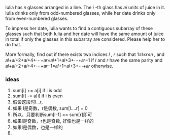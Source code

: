 Iulia has 𝑛
 glasses arranged in a line. The 𝑖
-th glass has 𝑎𝑖
 units of juice in it. Iulia drinks only from odd-numbered glasses, while her date drinks only from even-numbered glasses.

To impress her date, Iulia wants to find a contiguous subarray of these glasses such that both Iulia and her date will have the same amount of juice in total if only the glasses in this subarray are considered. Please help her to do that.

More formally, find out if there exists two indices 𝑙
, 𝑟
 such that 1≤𝑙≤𝑟≤𝑛
, and 𝑎𝑙+𝑎𝑙+2+𝑎𝑙+4+⋯+𝑎𝑟=𝑎𝑙+1+𝑎𝑙+3+⋯+𝑎𝑟−1
 if 𝑙
 and 𝑟
 have the same parity and 𝑎𝑙+𝑎𝑙+2+𝑎𝑙+4+⋯+𝑎𝑟−1=𝑎𝑙+1+𝑎𝑙+3+⋯+𝑎𝑟
 otherwise.

 ### ideas
 1. sum[i] += a[i] if i is odd
 2. sum[i] -= a[i] if i is even
 3. 假设这段时l...r, 
 4. 如果 l是奇数，r是偶数, sum[l....r] = 0
 5. 所以，只要判断sum[l-1] == sum[r]即可
 6. 如果l是奇数，r也是奇数, 好像也是一样的
 7. 如果l是偶数，也是一样的
 8. 